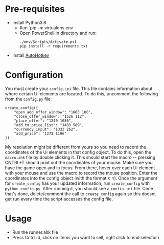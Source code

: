 # Pre-requisites

- Install Python3.8
    - Run `pip -m virtualenv env
    - Open PowerShell in directory and run:
        ```
        ./env/Scripts/Activate.ps1 
        pip install -r requirements.txt
        ```
- Install [AutoHotkey](https://www.autohotkey.com/download/ahk-install.exe)

# Configuration

You must create your `config.ini` file. This file contains information about where certain UI elements are located. To do this, uncomment the following from the `config.py` file:
```
create_config({
    "open_add_offer_window": "1663 106",
    "close_offer_window": "1526 112",
    "place_offer": "1240 1086",
    "add_to_price_list": "1483 589",
    "currency_input": "1333 262",
    "add_price": "1273 1196"
})
```

My resolution might be different from yours so you need to record the coordinates of the UI elements in that config object. To do this, open the `macro.ahk` file by double clicking it. This should start the macro -- pressing CNTRL+T should print out the coordinates of your mouse. Make sure you have the game open and in focus. From there, hover over each UI element with your mouse and use the macro to record the mouse position. Enter the coordinates into the config object (with the format `X Y`). Once the argument for `create_config` has your updated information, run `create_config` with `python config.py`. After running it, you should see a `config.ini` file. Once that's done, delete/comment the call to `create_config` again so this doesnt get run every time the script accesses the config file. 

# Usage

- Run the runner.ahk file
- Press Cntrl+d, click on items you want to sell, right click to end selection